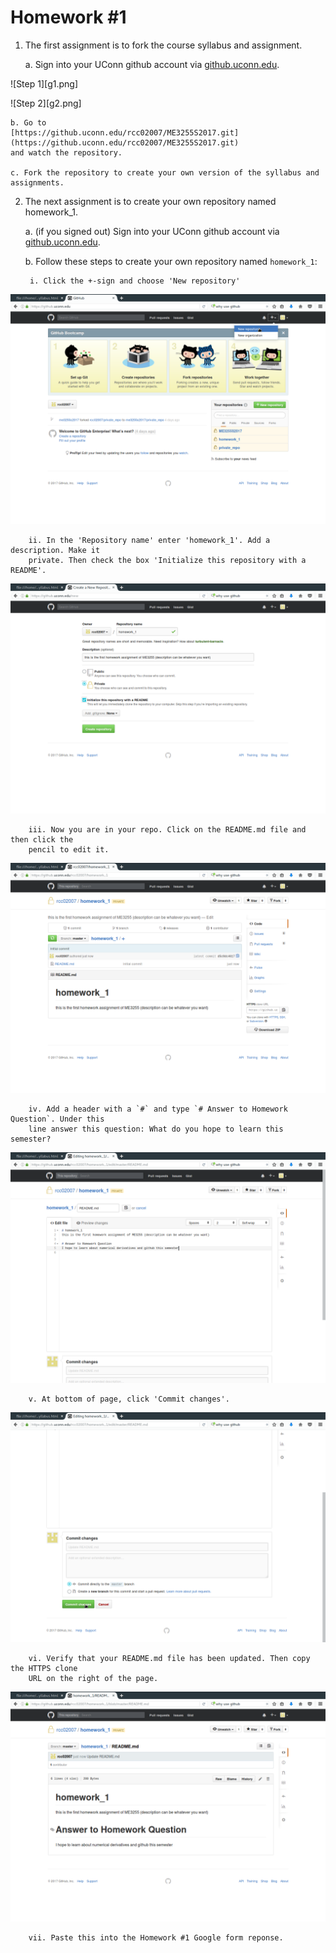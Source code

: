 # Homework #1

1. The first assignment is to fork the course syllabus and assignment. 

    a. Sign into your UConn github account via
    [github.uconn.edu](https://github.uconn.edu/). 

![Step 1][g1.png]

![Step 2][g2.png]


    b. Go to
    [https://github.uconn.edu/rcc02007/ME3255S2017.git](https://github.uconn.edu/rcc02007/ME3255S2017.git)
    and watch the repository. 

    c. Fork the repository to create your own version of the syllabus and assignments. 

2. The next assignment is to create your own repository named homework_1.
    
    a. (if you signed out) Sign into your UConn github account via
    [github.uconn.edu](https://github.uconn.edu/). 

    b. Follow these steps to create your own repository named `homework_1`:

        i. Click the +-sign and choose 'New repository'
        
![Step 3](g3.png)

        ii. In the 'Repository name' enter 'homework_1'. Add a description. Make it
        private. Then check the box 'Initialize this repository with a README'. 

![Step 4](g4.png)

        iii. Now you are in your repo. Click on the README.md file and then click the
        pencil to edit it. 

![Step 5](g5.png)

        iv. Add a header with a `#` and type `# Answer to Homework Question`. Under this
        line answer this question: What do you hope to learn this semester?

![Step 6](g6.png)

        v. At bottom of page, click 'Commit changes'.

![Step 7](g7.png)

        vi. Verify that your README.md file has been updated. Then copy the HTTPS clone
        URL on the right of the page. 

![Step 8](g8.png)

        vii. Paste this into the Homework #1 Google form reponse. 

